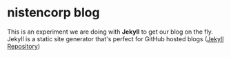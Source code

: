 # nistencorp blog

This is an experiment we are doing with **Jekyll** to get our blog on the fly.  Jekyll is a static site generator that's perfect for GitHub hosted blogs ([Jekyll Repository](https://github.com/jekyll/jekyll))

